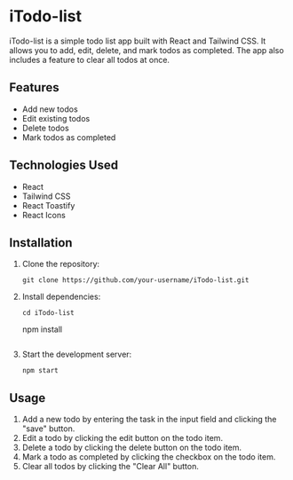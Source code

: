 # iTodo-list

iTodo-list is a simple todo list app built with React and Tailwind CSS. It allows you to add, edit, delete, and mark todos as completed. The app also includes a feature to clear all todos at once.

## Features

- Add new todos
- Edit existing todos
- Delete todos
- Mark todos as completed

## Technologies Used

- React
- Tailwind CSS
- React Toastify
- React Icons

## Installation

1. Clone the repository:

   ```
   git clone https://github.com/your-username/iTodo-list.git
   ```

2. Install dependencies:

   ```
   cd iTodo-list
   ```

   npm install

   ```

   ```

3. Start the development server:
   ```
   npm start
   ```

## Usage

1. Add a new todo by entering the task in the input field and clicking the "save" button.
2. Edit a todo by clicking the edit button on the todo item.
3. Delete a todo by clicking the delete button on the todo item.
4. Mark a todo as completed by clicking the checkbox on the todo item.
5. Clear all todos by clicking the "Clear All" button.
